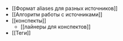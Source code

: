 - [[Формат aliases для разных источников]]
- [[Алгоритм работы с источниками]]
- [[конспекты]]
	- [[лайнеры для конспектов]]
- [[Теги]]